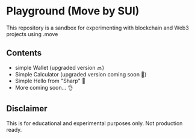 # Playground (Move by SUI)

This repository is a sandbox for experimenting with blockchain and Web3 projects using .move

## Contents
- simple Wallet (upgraded version 🔜)
- Simple Calculator (upgraded version coming soon 📌)
- Simple Hello from "Sharp" 🫶
- More coming soon... 👌

## Disclaimer
This is for educational and experimental purposes only. Not production ready.





